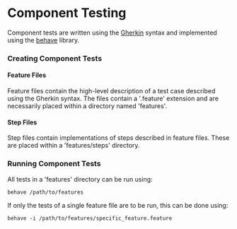 # Component Testing
Component tests are written using the [Gherkin](https://cucumber.io/docs/gherkin/) syntax and implemented using the 
[behave](https://behave.readthedocs.io/en/latest/) library.

### Creating Component Tests

#### Feature Files
Feature files contain the high-level description of a test case described using the Gherkin syntax. The files contain a 
'.feature' extension and are necessarily placed within a directory named 'features'. 

#### Step Files
Step files contain implementations of steps described in feature files. These are placed within a 'features/steps' 
directory.

### Running Component Tests
All tests in a 'features' directory can be run using:
```
behave /path/to/features
```

If only the tests of a single feature file are to be run, this can be done using:
```
behave -i /path/to/features/specific_feature.feature
```
